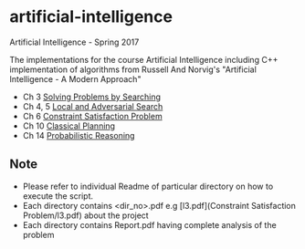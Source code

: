 # artificial-intelligence
 Artificial Intelligence - Spring 2017

The implementations for the course Artificial Intelligence including C++ implementation of algorithms from Russell And Norvig's "Artificial Intelligence - A Modern Approach"

* Ch 3 <a href="Search"> Solving Problems by Searching</a>
* Ch 4, 5  <a href="Adversarial Search">Local and Adversarial Search</a>
* Ch 6 <a href= "Constraint Satisfaction Problem">Constraint Satisfaction Problem</a>
* Ch 10 <a href="Planner">Classical Planning</a>
* Ch 14 <a href="Bayesian Network">Probabilistic Reasoning</a>


Note
----
* Please refer to individual Readme of particular directory on how to execute the script.
* Each directory contains <dir_no>.pdf e.g [l3.pdf](Constraint Satisfaction Problem/l3.pdf) about the project
* Each directory contains Report.pdf having complete analysis of the problem
